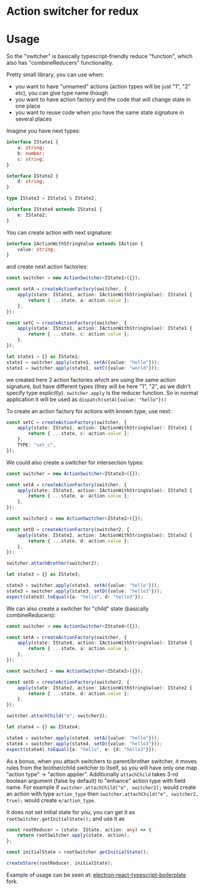 # Action switcher for redux

# Usage

So the "switcher" is basically typescript-friendly reduce "function", which also has "combineReducers" functionality.

Pretty small library, you can use when:
* you want to have "unnamed" actions (action types will be just "1", "2" etc), you can give type name though
* you want to have action factory and the code that will change state in one place
* you want to reuse code when you have the same state signature in several places

Imagine you have next types:

```typescript
interface IState1 {
	a: string;
	b: number;
	c: string;
}

interface IState2 {
	d: string;
}

type IState3 = IState1 & IState2;

interface IState4 extends IState1 {
	e: IState2;
}
```

You can create action with next signature:

```typescript
interface IActionWithStringValue extends IAction {
	value: string;
}
```

and create next action factories:

```typescript
const switcher = new ActionSwitcher<IState1>({});

const setA = createActionFactory(switcher, {
    apply(state: IState1, action: IActionWithStringValue): IState1 {
        return { ...state, a: action.value };
    },
});

const setC = createActionFactory(switcher, {
    apply(state: IState1, action: IActionWithStringValue): IState1 {
        return { ...state, c: action.value };
    },
});

let state1 = {} as IState1;
state1 = switcher.apply(state1, setA({value: "hello"}));
state1 = switcher.apply(state1, setC({value: "world"}));
```

we created here 2 action factories which are using the same action signature, but have different types (they will be here "1", "2",
as we didn't specify type explicitly). `switcher.apply` is the reducer function. So in normal application it will be used as
`dispatch(setA({value: "hello"}))`

To create an action factory for actions with known type, use next:

```typescript
const setC = createActionFactory(switcher, {
    apply(state: IState1, action: IActionWithStringValue): IState1 {
        return { ...state, c: action.value };
    },
    TYPE: "set_c",
});

```

We could also create a switcher for intersection types:

```typescript
const switcher = new ActionSwitcher<IState3>({});

const setA = createActionFactory(switcher, {
    apply(state: IState3, action: IActionWithStringValue): IState3 {
        return { ...state, a: action.value };
    },
});

const switcher2 = new ActionSwitcher<IState2>({});

const setD = createActionFactory(switcher2, {
    apply(state: IState2, action: IActionWithStringValue): IState2 {
        return { ...state, d: action.value };
    },
});

switcher.attachBrother(switcher2);

let state3 = {} as IState3;

state3 = switcher.apply(state3, setA({value: "hello"}));
state3 = switcher.apply(state3, setD({value: "hello3"}));
expect(state3).toEqual({a: "hello", d: "hello3"});
```

We can also create a switcher for "child" state (basically combineReducers):

```typescript
const switcher = new ActionSwitcher<IState4>({});

const setA = createActionFactory(switcher, {
    apply(state: IState4, action: IActionWithStringValue): IState4 {
        return { ...state, a: action.value };
    },
});

const switcher2 = new ActionSwitcher<IState2>({});

const setD = createActionFactory(switcher2, {
    apply(state: IState2, action: IActionWithStringValue): IState2 {
        return { ...state, d: action.value };
    },
});

switcher.attachChild("e", switcher2);

let state4 = {} as IState4;

state4 = switcher.apply(state4, setA({value: "hello"}));
state4 = switcher.apply(state4, setD({value: "hello3"}));
expect(state4).toEqual({a: "hello", e: {d: "hello3"}});
```

As a bonus, when you attach switchers to parent/brother switcher, it moves rules from the brother/child switcher to itself,
so you will have only one map "action type" -> "action applier".
Additionally `attachChild` takes 3-rd boolean argument (false by default) to "enhance" action type with field name.
For example if `switcher.attachChild("e", switcher2);` would create an action with type `action_type` then `switcher.attachChild("e", switcher2, true);` would create `e/action_type`.

It does not set initial state for you, you can get it as `rootSwitcher.getInitialState();` and use it as 

```typescript
const rootReducer = (state: IState, action: any) => {
	return rootSwitcher.apply(state, action);
};

const initialState = rootSwitcher.getInitialState();

createStore(rootReducer, initialState);
```

Example of usage can be seen at: [electron-react-typescript-boilerplate](https://github.com/apotap2/electron-react-typescript-boilerplate) fork.